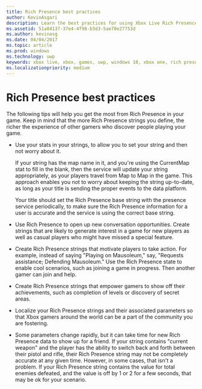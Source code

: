 ```yaml
---
title: Rich Presence best practices
author: KevinAsgari
description: Learn the best practices for using Xbox Live Rich Presence.
ms.assetid: 51a84137-37e4-4f98-b3d3-5ae70e27753d
ms.author: kevinasg
ms.date: 04/04/2017
ms.topic: article
ms.prod: windows
ms.technology: uwp
keywords: xbox live, xbox, games, uwp, windows 10, xbox one, rich presence, best practices
ms.localizationpriority: medium
---
```


# Rich Presence best practices

The following tips will help you get the most from Rich Presence in your game. Keep in mind that the more Rich Presence strings you define, the richer the experience of other gamers who discover people playing your game.

-   Use your stats in your strings, to allow you to set your string and then not worry about it.

    If your string has the map name in it, and you're using the CurrentMap stat to fill in the blank, then the service will update your string appropriately, as your players travel from Map to Map in the game. This approach enables you not to worry about keeping the string up-to-date, as long as your title is sending the proper events to the data platform.

    Your title should set the Rich Presence base string with the presence service periodically, to make sure the Rich Presence information for a user is accurate and the service is using the correct base string.

-   Use Rich Presence to open up new conversation opportunities. Create strings that are likely to generate interest in a game for new players as well as casual players who might have missed a special feature.

-   Create Rich Presence strings that motivate players to take action. For example, instead of saying "Playing on Mausoleum," say, "Requests assistance; Defending Mausoleum." Use the Rich Presence state to enable cool scenarios, such as joining a game in progress. Then another gamer can join and help.

-   Create Rich Presence strings that empower gamers to show off their achievements, such as completion of levels or discovery of secret areas.

-   Localize your Rich Presence strings and their associated parameters so that Xbox gamers around the world can be a part of the community you are fostering.

-   Some parameters change rapidly, but it can take time for new Rich Presence data to show up for a friend. If your string contains "current weapon" and the player has the ability to switch back and forth between their pistol and rifle, their Rich Presence string may not be completely accurate at any given time. However, in some cases, that isn't a problem. If your Rich Presence string contains the value for total enemies defeated, and the value is off by 1 or 2 for a few seconds, that may be ok for your scenario.
